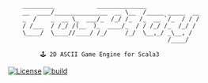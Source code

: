 

        _________            ______________               
        __  ____/_______________  __ \__  /_____ _____  __
        _  /    _  __ \_  ___/_  /_/ /_  /_  __ `/_  / / /
        / /___  / /_/ /(__  )_  ____/_  / / /_/ /_  /_/ /
        \____/  \____//____/ /_/     /_/  \__,_/ _\__, /  
                                                 /____/

             🕹 2D ASCII Game Engine for Scala3

[![License](https://img.shields.io/badge/license-Apache%202-blue.svg)](https://raw.githubusercontent.com/apache/opennlp/master/LICENSE)
[![build](https://github.com/nivanov/cosplay/actions/workflows/build.yml/badge.svg)](https://github.com/nivanov/cosplay/actions/workflows/build.yml)



